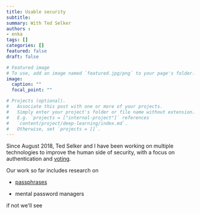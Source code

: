 ```yaml
---
title: Usable security
subtitle: 
summary: With Ted Selker
authors : 
- enka
tags: []
categories: []
featured: false
draft: false

# Featured image
# To use, add an image named `featured.jpg/png` to your page's folder. 
image:
  caption: ""
  focal_point: ""

# Projects (optional).
#   Associate this post with one or more of your projects.
#   Simply enter your project's folder or file name without extension.
#   E.g. `projects = ["internal-project"]` references 
#   `content/project/deep-learning/index.md`.
#   Otherwise, set `projects = []`.
---
```

Since August 2018, Ted Selker and I have been working on multiple technologies to improve the human side of security, with a focus on authentication and [voting](project/voting/).

Our work so far includes research on 

- [passphrases](project/usable-security/)

- mental password managers
 


if not we'll see